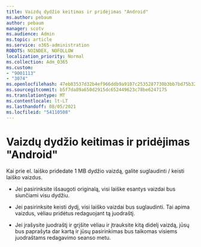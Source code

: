 ```yaml
---
title: Vaizdų dydžio keitimas ir pridėjimas "Android"
ms.author: pebaum
author: pebaum
manager: scotv
ms.audience: Admin
ms.topic: article
ms.service: o365-administration
ROBOTS: NOINDEX, NOFOLLOW
localization_priority: Normal
ms.collection: Adm_O365
ms.custom:
- "9001113"
- "3074"
ms.openlocfilehash: 47eb83537d32b4ef966ddb9a9107c2535287730b3bb7bd75b32c894c6411aeca
ms.sourcegitcommit: b5f7da89a650d2915dc652449623c78be6247175
ms.translationtype: MT
ms.contentlocale: lt-LT
ms.lasthandoff: 08/05/2021
ms.locfileid: "54110508"
---
```

# <a name="resize-and-attach-images-on-android"></a>Vaizdų dydžio keitimas ir pridėjimas "Android"

Kai prie el. laiško pridedate 1 MB dydžio vaizdą, galite suglaudinti / keisti laiško vaizdus.
 
- Jei pasirinksite išsaugoti originalą, visi laiške esantys vaizdai bus siunčiami visu dydžiu.
 
- Jei pasirinksite keisti dydį, visi laiško vaizdai bus suglaudinti.  Tai apima vaizdus, vėliau pridėtus redaguojant tą juodraštį.
 
- Jei įrašysite juodraštį ir grįšite vėliau ir įtrauksite kitą didelį vaizdą, jūsų bus paprašyta dar kartą ir jūsų pasirinkimas bus taikomas visiems juodraštams redagavimo seanso metu.
 
